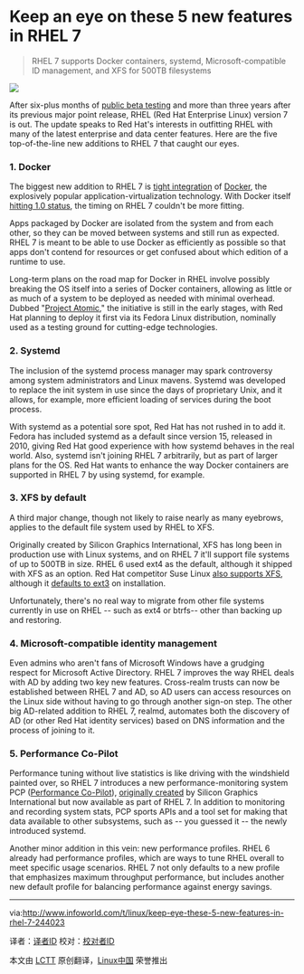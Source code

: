 Keep an eye on these 5 new features in RHEL 7
================================================================================
> RHEL 7 supports Docker containers, systemd, Microsoft-compatible ID management, and XFS for 500TB filesystems

![](http://www.infoworld.com/sites/infoworld.com/files/media/image/140.jpg)

After six-plus months of [public beta testing][1] and more than three years after its previous major point release, RHEL (Red Hat Enterprise Linux) version 7 is out. The update speaks to Red Hat's interests in outfitting RHEL with many of the latest enterprise and data center features. Here are the five top-of-the-line new additions to RHEL 7 that caught our eyes.

### 1. Docker ###

The biggest new addition to RHEL 7 is [tight integration][2] of [Docker][3], the explosively popular application-virtualization technology. With Docker itself [hitting 1.0 status][4], the timing on RHEL 7 couldn't be more fitting.

Apps packaged by Docker are isolated from the system and from each other, so they can be moved between systems and still run as expected. RHEL 7 is meant to be able to use Docker as efficiently as possible so that apps don't contend for resources or get confused about which edition of a runtime to use.

Long-term plans on the road map for Docker in RHEL involve possibly breaking the OS itself into a series of Docker containers, allowing as little or as much of a system to be deployed as needed with minimal overhead. Dubbed "[Project Atomic][5]," the initiative is still in the early stages, with Red Hat planning to deploy it first via its Fedora Linux distribution, nominally used as a testing ground for cutting-edge technologies.

### 2. Systemd ###

The inclusion of the systemd process manager may spark controversy among system administrators and Linux mavens. Systemd was developed to replace the init system in use since the days of proprietary Unix, and it allows, for example, more efficient loading of services during the boot process.

With systemd as a potential sore spot, Red Hat has not rushed in to add it. Fedora has included systemd as a default since version 15, released in 2010, giving Red Hat good experience with how systemd behaves in the real world. Also, systemd isn't joining RHEL 7 arbitrarily, but as part of larger plans for the OS. Red Hat wants to enhance the way Docker containers are supported in RHEL 7 by using systemd, for example.

### 3. XFS by default ###

A third major change, though not likely to raise nearly as many eyebrows, applies to the default file system used by RHEL to XFS.

Originally created by Silicon Graphics International, XFS has long been in production use with Linux systems, and on RHEL 7 it'll support file systems of up to 500TB in size. RHEL 6 used ext4 as the default, although it shipped with XFS as an option. Red Hat competitor Suse Linux [also supports XFS][6], although it [defaults to ext3][7] on installation.

Unfortunately, there's no real way to migrate from other file systems currently in use on RHEL -- such as ext4 or btrfs-- other than backing up and restoring.

### 4. Microsoft-compatible identity management ###

Even admins who aren't fans of Microsoft Windows have a grudging respect for Microsoft Active Directory. RHEL 7 improves the way RHEL deals with AD by adding two key new features. Cross-realm trusts can now be established between RHEL 7 and AD, so AD users can access resources on the Linux side without having to go through another sign-on step. The other big AD-related addition to RHEL 7, realmd, automates both the discovery of AD (or other Red Hat identity services) based on DNS information and the process of joining to it.

### 5. Performance Co-Pilot ###

Performance tuning without live statistics is like driving with the windshield painted over, so RHEL 7 introduces a new performance-monitoring system PCP ([Performance Co-Pilot][8]), [originally created][9] by Silicon Graphics International but now available as part of RHEL 7. In addition to monitoring and recording system stats, PCP sports APIs and a tool set for making that data available to other subsystems, such as -- you guessed it -- the newly introduced systemd.

Another minor addition in this vein: new performance profiles. RHEL 6 already had performance profiles, which are ways to tune RHEL overall to meet specific usage scenarios. RHEL 7 not only defaults to a new profile that emphasizes maximum throughput performance, but includes another new default profile for balancing performance against energy savings.

--------------------------------------------------------------------------------

via:http://www.infoworld.com/t/linux/keep-eye-these-5-new-features-in-rhel-7-244023 

译者：[译者ID](https://github.com/译者ID) 校对：[校对者ID](https://github.com/校对者ID)

本文由 [LCTT](https://github.com/LCTT/TranslateProject) 原创翻译，[Linux中国](http://linux.cn/) 荣誉推出

[1]:http://www.infoworld.com/t/linux/red-hat-enterprise-linux-7-beta-now-available-232520
[2]:http://www.infoworld.com/t/application-virtualization/red-hat-fast-tracks-docker-apps-enterprise-linux-238122
[3]:http://www.infoworld.com/t/application-virtualization/docker-unleashed-app-portability-gets-boost-231716
[4]:http://www.infoworld.com/d/application-development/review-docker-10-ready-prime-time-243935
[5]:http://www.projectatomic.io/
[6]:https://www.suse.com/products/server/technical-information/
[7]:https://www.suse.com/products/server/technical-information/
[8]:http://developerblog.redhat.com/2013/11/19/exploratory-performance-pcp/
[9]:http://oss.sgi.com/projects/pcp/index.html